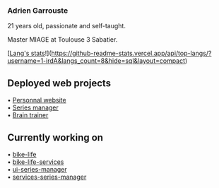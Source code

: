 ### Adrien Garrouste

21 years old, passionate and self-taught.  

Master MIAGE at Toulouse 3 Sabatier.  

[[Lang's stats](https://github-readme-stats.vercel.app/api/top-langs/?username=1-irdA&langs_count=8&hide=sql&layout=compact)!](https://github-readme-stats.vercel.app/api/top-langs/?username=1-irdA&langs_count=8&hide=sql&layout=compact)

## Deployed web projects

• <a href="https://1irda.alwaysdata.net/">Personnal website</a>   
• <a href="https://seriesmanager.alwaysdata.net/">Series manager</a>    
• <a href="https://brain-trainer.alwaysdata.net/">Brain trainer</a>

## Currently working on

• <a href="https://github.com/1-irdA/bike-life">bike-life</a>   
• <a href="https://github.com/1-irdA/bike-life-services">bike-life-services</a>   
• <a href="https://github.com/1-irdA/ui-series-manager">ui-series-manager</a>   
• <a href="https://github.com/1-irdA/services-series-manager">services-series-manager</a>   
